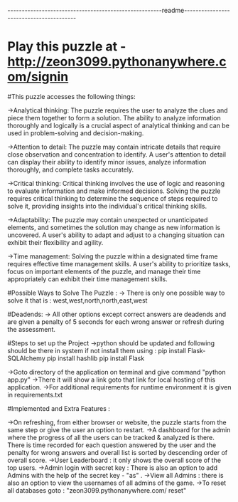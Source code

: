 ------------------------------------------------------readme----------------------------------------


# Play this puzzle at - http://zeon3099.pythonanywhere.com/signin

#This puzzle accesses the following things:

->Analytical thinking: The puzzle requires the user to analyze the clues and piece them together to form a solution. 
The ability to analyze information thoroughly and logically is a crucial aspect of analytical thinking and can be 
used in problem-solving and decision-making.

->Attention to detail: The puzzle may contain intricate details that 
require close observation and concentration to identify. A user's attention 
to detail can display their ability to identify minor issues, analyze information 
thoroughly, and complete tasks accurately.

->Critical thinking: Critical thinking involves the use of logic 
and reasoning to evaluate information and make informed decisions. 
Solving the puzzle requires critical thinking to determine the sequence of 
steps required to solve it, providing insights into the individual's critical thinking skills.

->Adaptability: The puzzle may contain unexpected or unanticipated elements, 
and sometimes the solution may change as new information is uncovered. 
A user's ability to adapt and adjust to a changing situation can exhibit their flexibility and agility.

->Time management: Solving the puzzle within a designated time frame requires effective time management skills. 
A user's ability to prioritize tasks, focus on important elements of the puzzle, and manage their time appropriately 
can exhibit their time management skills.


#Possible Ways to Solve The Puzzle :
-> There is only one possible way to solve it that is : west,west,north,north,east,west

#Deadends:
-> All other options except correct answers are deadends and are given a penalty of 5 seconds for each wrong answer or refresh during the assessment.

#Steps to set up the Project
->python should be updated and following should be there in system if not install them using :
pip install Flask-SQLAlchemy
pip install hashlib
pip install Flask

->Goto directory of the application on terminal and give command "python app.py"
->There it will show a link goto that link for local hosting of this application.
->For additional requirements for runtime environment it is given in requirements.txt

#Implemented and Extra Features :

->On refreshing, from either browser or website, the puzzle  starts from the same step or give the user an option to restart.
->A dashboard for the admin where the progress of all the users can be tracked & analyzed is there. There is time recorded for each question answered by the user 
	and the penalty for wrong answers and overall list is sorted by descending order of overall score.
->User Leaderboard : it only shows the overall score of the top users.
->Admin login with secret key : There is also an option to add Admins with the help of the secret key - "as" .
->View all Admins : there is also an option to view the usernames of all admins of the game.
->To reset all databases goto : "zeon3099.pythonanywhere.com/ reset"

